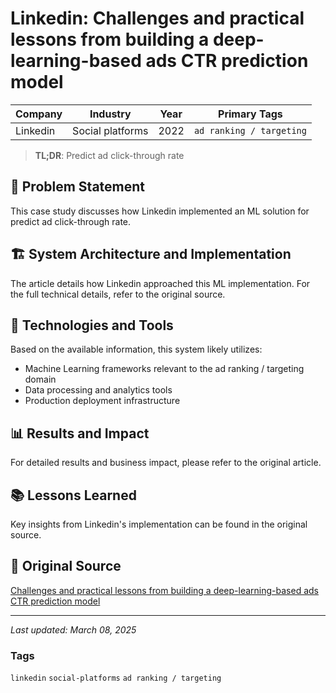 # Linkedin: Challenges and practical lessons from building a deep-learning-based ads CTR prediction model

| Company | Industry | Year | Primary Tags | 
|---------|----------|------|--------------|
| Linkedin | Social platforms | 2022 | `ad ranking / targeting` |

> **TL;DR**: Predict ad click-through rate

## 📝 Problem Statement

This case study discusses how Linkedin implemented an ML solution for predict ad click-through rate.

## 🏗️ System Architecture and Implementation

The article details how Linkedin approached this ML implementation. For the full technical details, refer to the original source.

## 🔧 Technologies and Tools

Based on the available information, this system likely utilizes:

- Machine Learning frameworks relevant to the ad ranking / targeting domain
- Data processing and analytics tools
- Production deployment infrastructure

## 📊 Results and Impact

For detailed results and business impact, please refer to the original article.

## 📚 Lessons Learned

Key insights from Linkedin's implementation can be found in the original source.

## 🔗 Original Source

[Challenges and practical lessons from building a deep-learning-based ads CTR prediction model](https://engineering.linkedin.com/blog/2022/challenges-and-practical-lessons-from-building-a-deep-learning-b)

---

*Last updated: March 08, 2025*

### Tags

`linkedin` `social-platforms` `ad ranking / targeting`

